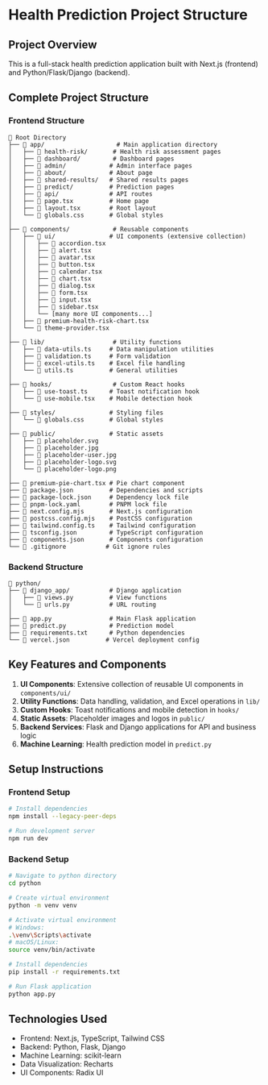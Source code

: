 # Health Prediction Project Structure

## Project Overview
This is a full-stack health prediction application built with Next.js (frontend) and Python/Flask/Django (backend).

## Complete Project Structure

### Frontend Structure
```
📁 Root Directory
├── 📁 app/                    # Main application directory
│   ├── 📁 health-risk/       # Health risk assessment pages
│   ├── 📁 dashboard/         # Dashboard pages
│   ├── 📁 admin/            # Admin interface pages
│   ├── 📁 about/            # About page
│   ├── 📁 shared-results/   # Shared results pages
│   ├── 📁 predict/          # Prediction pages
│   ├── 📁 api/              # API routes
│   ├── 📄 page.tsx          # Home page
│   ├── 📄 layout.tsx        # Root layout
│   └── 📄 globals.css       # Global styles
│
├── 📁 components/            # Reusable components
│   ├── 📁 ui/               # UI components (extensive collection)
│   │   ├── 📄 accordion.tsx
│   │   ├── 📄 alert.tsx
│   │   ├── 📄 avatar.tsx
│   │   ├── 📄 button.tsx
│   │   ├── 📄 calendar.tsx
│   │   ├── 📄 chart.tsx
│   │   ├── 📄 dialog.tsx
│   │   ├── 📄 form.tsx
│   │   ├── 📄 input.tsx
│   │   ├── 📄 sidebar.tsx
│   │   └── [many more UI components...]
│   ├── 📄 premium-health-risk-chart.tsx
│   └── 📄 theme-provider.tsx
│
├── 📁 lib/                   # Utility functions
│   ├── 📄 data-utils.ts     # Data manipulation utilities
│   ├── 📄 validation.ts     # Form validation
│   ├── 📄 excel-utils.ts    # Excel file handling
│   └── 📄 utils.ts          # General utilities
│
├── 📁 hooks/                 # Custom React hooks
│   ├── 📄 use-toast.ts      # Toast notification hook
│   └── 📄 use-mobile.tsx    # Mobile detection hook
│
├── 📁 styles/               # Styling files
│   └── 📄 globals.css       # Global styles
│
├── 📁 public/               # Static assets
│   ├── 📄 placeholder.svg
│   ├── 📄 placeholder.jpg
│   ├── 📄 placeholder-user.jpg
│   ├── 📄 placeholder-logo.svg
│   └── 📄 placeholder-logo.png
│
├── 📄 premium-pie-chart.tsx # Pie chart component
├── 📄 package.json          # Dependencies and scripts
├── 📄 package-lock.json     # Dependency lock file
├── 📄 pnpm-lock.yaml        # PNPM lock file
├── 📄 next.config.mjs       # Next.js configuration
├── 📄 postcss.config.mjs    # PostCSS configuration
├── 📄 tailwind.config.ts    # Tailwind configuration
├── 📄 tsconfig.json         # TypeScript configuration
├── 📄 components.json       # Components configuration
└── 📄 .gitignore           # Git ignore rules
```

### Backend Structure
```
📁 python/
├── 📁 django_app/           # Django application
│   ├── 📄 views.py          # View functions
│   └── 📄 urls.py           # URL routing
│
├── 📄 app.py                # Main Flask application
├── 📄 predict.py            # Prediction model
├── 📄 requirements.txt      # Python dependencies
└── 📄 vercel.json          # Vercel deployment config
```

## Key Features and Components

1. **UI Components**: Extensive collection of reusable UI components in `components/ui/`
2. **Utility Functions**: Data handling, validation, and Excel operations in `lib/`
3. **Custom Hooks**: Toast notifications and mobile detection in `hooks/`
4. **Static Assets**: Placeholder images and logos in `public/`
5. **Backend Services**: Flask and Django applications for API and business logic
6. **Machine Learning**: Health prediction model in `predict.py`

## Setup Instructions

### Frontend Setup
```bash
# Install dependencies
npm install --legacy-peer-deps

# Run development server
npm run dev
```

### Backend Setup
```bash
# Navigate to python directory
cd python

# Create virtual environment
python -m venv venv

# Activate virtual environment
# Windows:
.\venv\Scripts\activate
# macOS/Linux:
source venv/bin/activate

# Install dependencies
pip install -r requirements.txt

# Run Flask application
python app.py
```

## Technologies Used
- Frontend: Next.js, TypeScript, Tailwind CSS
- Backend: Python, Flask, Django
- Machine Learning: scikit-learn
- Data Visualization: Recharts
- UI Components: Radix UI 